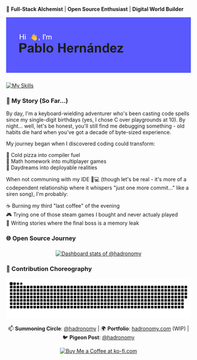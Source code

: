 🌌 **Full-Stack Alchemist** | **Open Source Enthusiast** | **Digital World Builder**

![](header.png)

<div align="center">

</div>

###

[![My Skills](https://skillicons.dev/icons?i=git,react,ts,rust,js,cpp,python,html,css,wasm,docker,prisma,nodejs,tailwind,linux,nix,kubernetes,next,astro,postgres,zig,go,vscode,vite,vitest,tauri,threejs,neovim)](https://skillicons.dev)

### 🌟 My Story (So Far...)

By day, I'm a keyboard-wielding adventurer who's been casting code spells since my single-digit birthdays (yes, I chose C over playgrounds at 10). By night... well, let's be honest, you'll still find me debugging something - old habits die hard when you've got a decade of byte-sized experience.

My journey began when I discovered coding could transform:

🍕 Cold pizza into compiler fuel  
📜 Math homework into multiplayer games  
🌌 Daydreams into deployable realities

When not communing with my IDE 🧑💻 (though let's be real - it's more of a codependent relationship where it whispers "just one more commit..." like a siren song), I'm probably:

☕ Burning my third "last coffee" of the evening  
🎮 Trying one of those steam games I bought and never actualy played  
📜 Writing stories where the final boss is a memory leak

### 🌐 Open Source Journey

###

<a href="https://next.ossinsight.io/widgets/official/compose-user-dashboard-stats?user_id=17086478" target="_blank" style="display: block" align="center">
  <picture>
    <source media="(prefers-color-scheme: dark)" srcset="https://next.ossinsight.io/widgets/official/compose-user-dashboard-stats/thumbnail.png?user_id=17086478&image_size=auto&color_scheme=dark" width="771" height="auto">
    <img alt="Dashboard stats of @hadronomy" src="https://next.ossinsight.io/widgets/official/compose-user-dashboard-stats/thumbnail.png?user_id=17086478&image_size=auto&color_scheme=light" width="771" height="auto">
  </picture>
</a>

###

### 🐍 Contribution Choreography

<img src="https://raw.githubusercontent.com/hadronomy/hadronomy/output/snake.svg" alt="Snake animation" />

<div align="center">
  
📫 **Summoning Circle**: [@hadronomy](mailto:hadronomy@gmail.com) | 
🌍 **Portfolio**: [hadronomy.com](https://hadronomy.com) (WIP) | 
🐦 **Pigeon Post**: [@hadronomy](https://x.com/hadronomy)

<a href='https://ko-fi.com/U7U61A6LQJ' target='_blank'><img height='36' style='border:0px;height:36px;' src='https://storage.ko-fi.com/cdn/kofi5.png?v=6' border='0' alt='Buy Me a Coffee at ko-fi.com' /></a>

</div>
